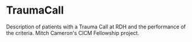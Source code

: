# TraumaCall
Description of patients with a Trauma Call at RDH and the performance of the criteria.  Mitch Cameron's CICM Fellowship project.

